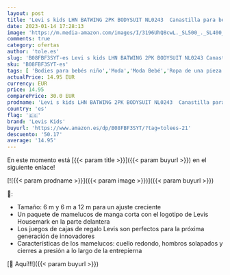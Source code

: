 ```yaml
---
layout: post
title: 'Levi s kids LHN BATWING 2PK BODYSUIT NL0243  Canastilla para bebés y niños pequeños para Unisex bebé  Blanco  6-12 meses'
date: 2023-01-14 17:28:13
image: 'https://m.media-amazon.com/images/I/3196UhQ8cwL._SL500_._SL400_.jpg'
comments: true
category: ofertas
author: 'tole.es'
slug: 'B08FBF3SYT-es Levi s kids LHN BATWING 2PK BODYSUIT NL0243 Canastilla...'
sku: 'B08FBF3SYT-es'
tags: [ 'Bodies para bebés niño','Moda','Moda Bebé','Ropa de una pieza para bebés niño','Ropa para bebés niño','Ropa y zapatos para bebés niño','bebé','bebés','levis kids','🇪🇸', ]
actualPrice: 14.95 EUR
currency: EUR
price: 14.95
comparePrice: 30.0 EUR
prodname: 'Levi s kids LHN BATWING 2PK BODYSUIT NL0243  Canastilla para bebés y niños pequeños para Unisex bebé  Blanco  6-12 meses'
country: 'es'
flag: '🇪🇸'
brand: 'Levis Kids'
buyurl: 'https://www.amazon.es/dp/B08FBF3SYT/?tag=tolees-21'
descuento: '50.17'
average: '14.95'
---
```


En este momento está [{{< param title >}}]({{< param buyurl >}}) en el siguiente enlace!

[![{{< param prodname >}}]({{< param image >}})]({{< param buyurl >}})

🔎:

- Tamaño: 6 m y 6 m a 12 m para un ajuste creciente
- Un paquete de mamelucos de manga corta con el logotipo de Levis Housemark en la parte delantera
- Los juegos de cajas de regalo Levis son perfectos para la próxima generación de innovadores
- Características de los mamelucos: cuello redondo, hombros solapados y cierres a presión a lo largo de la entrepierna

[🛒 Aquí!!!]({{< param buyurl >}})
